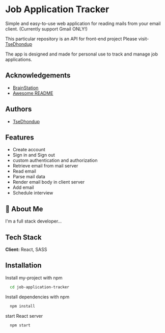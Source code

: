 
# Job Application Tracker

Simple and easy-to-use web application for reading mails from your email client. (Currently support Gmail ONLY!)

This particular repository is an API for front-end project Please visit- [TseDhondup](https://github.com/Tsedhondup/job-application-tracker)

The app is designed and made for personal use to track and manage job applications.


## Acknowledgements

 - [BrainStation](https://brainstation.io/?utm_keyword=brainstation&utm_network=g&utm_matchtype=e&utm_creative=482909840077&utm_target=&utm_placement=&utm_device=c&utm_campaign=11729367083&utm_adgroup=116579479809&utm_source=AdWords&utm_target_id=kwd-296950415241&gad_source=1&gclid=CjwKCAiAiP2tBhBXEiwACslfnm6ei3HVAKqqaSilroeKqbfSP3vlprCfrnn8asaVBRJazdkE11pgwhoCBGQQAvD_BwE)
 - [Awesome README](https://github.com/matiassingers/awesome-readme)


## Authors

- [TseDhondup](https://github.com/Tsedhondup)


## Features

- Create account
- Sign in and Sign out
- custom authentication and authorization
- Retrieve email from mail server
- Read email
- Parse mail data
- Render email body in client server 
- Add email 
- Schedule interview 





## 🚀 About Me
I'm a full stack developer...


## Tech Stack

**Client:** React, SASS



## Installation

Install my-project with npm

```bash
  cd job-application-tracker
```
Install dependencies with npm
```bash
  npm install
```
start React server
```bash
  npm start
```


    







